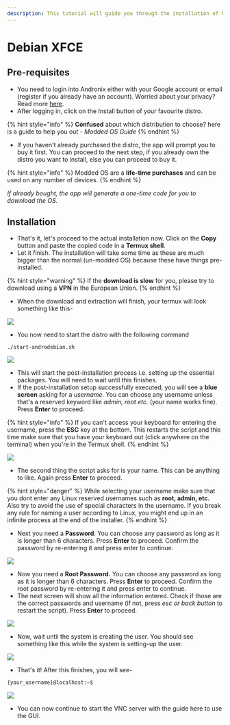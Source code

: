 ```yaml
---
description: This tutorial will guide you through the installation of Modded Debian XFCE
---
```


# Debian XFCE

## Pre-requisites

* You need to login into Andronix either with your Google account or email \(register if you already have an account\). Worried about your privacy? Read more [here](https://andronix.app/privacy-policy/).
* After logging in, click on the Install button of your favourite distro.

{% hint style="info" %}
**Confused** about which distribution to choose? here is a guide to help you out - _Modded OS Guide_
{% endhint %}

* If you haven't already purchased the distro, the app will prompt you to buy it first. You can proceed to the next step, if you already own the distro you want to install, else you can proceed to buy it.

{% hint style="info" %}
Modded OS are a **life-time purchases** and can be used on any number of devices.
{% endhint %}

_If already bought, the app will generate a one-time code for you to download the OS._

## Installation

* That's it, let's proceed to the actual installation now. Click on the **Copy** button and paste the copied code in a **Termux shell**.
* Let it finish. The installation will take some time as these are much bigger than the normal \(un-modded OS\) because these have things pre-installed.

{% hint style="warning" %}
If the **download is slow** for you, please try to download using a **VPN** in the European Union.
{% endhint %}

* When the download and extraction will finish, your termux will look something like this-

![](../../.gitbook/assets/complete_install_moddedos.png)

* You now need to start the distro with the following command

```text
./start-androdebian.sh
```

![](../../.gitbook/assets/start_moddedos.png)

* This will start the post-installation process i.e. setting up the essential packages. You will need to wait until this finishes.
* If the post-installation setup successfully executed, you will see a **blue screen** asking for a _username._ You can choose any username unless that's a reserved keyword like _admin, root etc._ \(your name works fine\). Press **Enter** to proceed.

{% hint style="info" %}
If you can't access your keyboard for entering the username, press the **ESC** key at the bottom. This restarts the script and this time make sure that you have your keyboard out \(click anywhere on the terminal\) when you're in the Termux shell.
{% endhint %}

![](../../.gitbook/assets/username_user.png)

* The second thing the script asks for is your name. This can be anything to like. Again press **Enter** to proceed.

{% hint style="danger" %}
While selecting your username make sure that you dont enter any Linux reserved usernames such as **root, admin, etc.**  Also try to avoid the use of special characters in the username. If you break any rule for naming a user according to Linux, you might end up in an infinite process at the end of the installer. 
{% endhint %}



* Next you need a **Password**. You can choose any password as long as it is longer than 6 characters. Press **Enter** to proceed. Confirm the password by re-entering it and press enter to continue.

![](../../.gitbook/assets/pass_user.png)

* Now you need a **Root Password.** You can choose any password as long as it is longer than 6 characters. Press **Enter** to proceed. Confirm the root password by re-entering it and press enter to continue.
* The next screen will show all the information entered. Check if those are the correct passwords and username \(if not, press _esc or back button_ to restart the script\). Press **Enter** to proceed.

![](../../.gitbook/assets/confirm_user.png)

* Now, wait until the system is creating the user. You should see something like this while the system is setting-up the user.

![](../../.gitbook/assets/user_creation_moddedos.png)

* That's it! After this finishes, you will see-

```bash
{your_username}@localhost:~$
```

![](../../.gitbook/assets/after_user.png)

* You can now continue to start the VNC server with the guide here to use the GUI.

